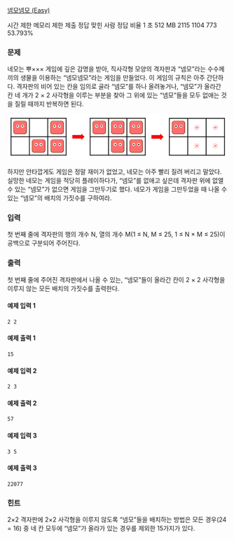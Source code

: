 [넴모넴모 (Easy)](https://www.acmicpc.net/problem/14712)

시간 제한 메모리 제한 제출 정답 맞힌 사람 정답 비율
1 초 512 MB 2115 1104 773 53.793%

### 문제

네모는 뿌××× 게임에 깊은 감명을 받아, 직사각형 모양의 격자판과 “넴모”라는 수수께끼의 생물을 이용하는 “넴모넴모”라는 게임을 만들었다. 이 게임의 규칙은 아주 간단하다. 격자판의 비어 있는 칸을 임의로 골라 “넴모”를 하나 올려놓거나, “넴모”가 올라간 칸 네 개가 2 × 2 사각형을 이루는 부분을 찾아 그 위에 있는 “넴모”들을 모두 없애는 것을 질릴 때까지 반복하면 된다.

![image](image.png)

하지만 안타깝게도 게임은 정말 재미가 없었고, 네모는 아주 빨리 질려 버리고 말았다. 실망한 네모는 게임을 적당히 플레이하다가, “넴모”를 없애고 싶은데 격자판 위에 없앨 수 있는 “넴모”가 없으면 게임을 그만두기로 했다. 네모가 게임을 그만두었을 때 나올 수 있는 “넴모”의 배치의 가짓수를 구하여라.

### 입력

첫 번째 줄에 격자판의 행의 개수 N, 열의 개수 M(1 ≤ N, M ≤ 25, 1 ≤ N × M ≤ 25)이 공백으로 구분되어 주어진다.

### 출력

첫 번째 줄에 주어진 격자판에서 나올 수 있는, “넴모”들이 올라간 칸이 2 × 2 사각형을 이루지 않는 모든 배치의 가짓수를 출력한다.

#### 예제 입력 1

```
2 2
```

#### 예제 출력 1

```
15
```

#### 예제 입력 2

```
2 3
```

#### 예제 출력 2

```
57
```

#### 예제 입력 3

```
3 5
```

#### 예제 출력 3

```
22077
```

### 힌트

2×2 격자판에 2×2 사각형을 이루지 않도록 “넴모”들을 배치하는 방법은 모든 경우(24 = 16) 중 네 칸 모두에 “넴모”가 올라가 있는 경우를 제외한 15가지가 있다.
